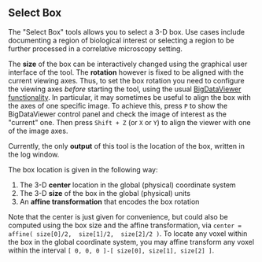 ## Select Box

The "Select Box" tools allows you to select a 3-D box. Use cases include documenting a region of biological interest or selecting a region to be further processed in a correlative microscopy setting. 

The **size** of the box can be interactively changed using the graphical user interface of the tool. The **rotation** however is fixed to be aligned with the current viewing axes. Thus, to set the box rotation you need to configure the viewing axes *before* starting the tool, using the usual [BigDataViewer functionality](https://imagej.net/plugins/bdv/). In particular, it may sometimes be useful to align the box with the axes of one specific image. To achieve this, press `P` to show the BigDataViewer control panel and check the image of interest as the "current" one. Then press `Shift + Z` (or `X` or `Y`) to align the viewer with one of the image axes.

Currently, the only **output** of this tool is the location of the box, written in the log window. 

The box location is given in the following way:

1. The 3-D **center** location in the global (physical) coordinate system
1. The 3-D **size** of the box in the global (physical) units
1. An **affine transformation** that encodes the box rotation

Note that the center is just given for convenience, but could also be computed using the box size and the affine transformation, via `center = affine( size[0]/2,  size[1]/2,  size[2]/2 )`. To locate any voxel within the box in the global coordinate system, you may affine transform any voxel within the interval `[ 0, 0, 0 ]-[ size[0], size[1], size[2] ]`.

 



